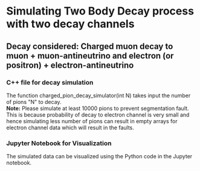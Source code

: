 # Simulating Two Body Decay process with two decay channels 
## Decay considered: Charged muon decay to muon + muon-antineutrino and electron (or positron) + electron-antineutrino

### C++ file for decay simulation
The function charged_pion_decay_simulator(int N) takes input the number of pions "N" to decay. \
**Note:** Please simulate at least 10000 pions to prevent segmentation fault. This is because probability of decay to electron channel is very small and hence simulating less number of pions can result in empty arrays for electron channel data which will result in the faults.

### Jupyter Notebook for Visualization
The simulated data can be visualized using the Python code in the Jupyter notebook.
